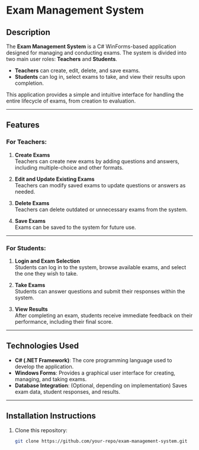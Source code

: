 # Exam Management System

## Description
The **Exam Management System** is a C# WinForms-based application designed for managing and conducting exams. The system is divided into two main user roles: **Teachers** and **Students**. 

- **Teachers** can create, edit, delete, and save exams.
- **Students** can log in, select exams to take, and view their results upon completion.

This application provides a simple and intuitive interface for handling the entire lifecycle of exams, from creation to evaluation.

---

## Features

### For Teachers:
1. **Create Exams**  
   Teachers can create new exams by adding questions and answers, including multiple-choice and other formats.
   
2. **Edit and Update Existing Exams**  
   Teachers can modify saved exams to update questions or answers as needed.

3. **Delete Exams**  
   Teachers can delete outdated or unnecessary exams from the system.

4. **Save Exams**  
   Exams can be saved to the system for future use.

---

### For Students:
1. **Login and Exam Selection**  
   Students can log in to the system, browse available exams, and select the one they wish to take.

2. **Take Exams**  
   Students can answer questions and submit their responses within the system.

3. **View Results**  
   After completing an exam, students receive immediate feedback on their performance, including their final score.

---

## Technologies Used
- **C# (.NET Framework)**: The core programming language used to develop the application.
- **Windows Forms**: Provides a graphical user interface for creating, managing, and taking exams.
- **Database Integration**: (Optional, depending on implementation) Saves exam data, student responses, and results.

---

## Installation Instructions
1. Clone this repository:
   ```bash
   git clone https://github.com/your-repo/exam-management-system.git
